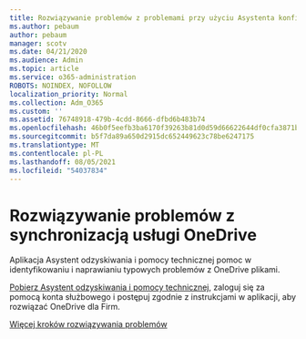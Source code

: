 ```yaml
---
title: Rozwiązywanie problemów z problemami przy użyciu Asystenta konfiguracji i OneDrive dla Firm
ms.author: pebaum
author: pebaum
manager: scotv
ms.date: 04/21/2020
ms.audience: Admin
ms.topic: article
ms.service: o365-administration
ROBOTS: NOINDEX, NOFOLLOW
localization_priority: Normal
ms.collection: Adm_O365
ms.custom: ''
ms.assetid: 76748918-479b-4cdd-8666-dfbd6b483b74
ms.openlocfilehash: 46b0f5eefb3ba6170f39263b81d0d59d66622644df0cfa3871b1ce4cdd214818
ms.sourcegitcommit: b5f7da89a650d2915dc652449623c78be6247175
ms.translationtype: MT
ms.contentlocale: pl-PL
ms.lasthandoff: 08/05/2021
ms.locfileid: "54037834"
---
```

# <a name="fix-onedrive-sync-problems"></a>Rozwiązywanie problemów z synchronizacją usługi OneDrive

Aplikacja Asystent odzyskiwania i pomocy technicznej pomoc w identyfikowaniu i naprawianiu typowych problemów z OneDrive plikami. 
  
[Pobierz Asystent odzyskiwania i pomocy technicznej](https://aka.ms/sara), zaloguj się za pomocą konta służbowego i postępuj zgodnie z instrukcjami w aplikacji, aby rozwiązać OneDrive dla Firm. 
  
[Więcej kroków rozwiązywania problemów](https://go.microsoft.com/fwlink/?linkid=872097)
  

